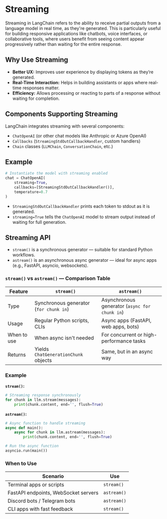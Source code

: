 # Streaming

Streaming in LangChain refers to the ability to receive partial outputs from a language model in real time, as they're generated. This is particularly useful for building responsive applications like chatbots, voice interfaces, or collaborative tools, where users benefit from seeing content appear progressively rather than waiting for the entire response.

## Why Use Streaming

- **Better UX:** Improves user experience by displaying tokens as they’re generated.
- **Real-Time Interaction:** Helps in building assistants or apps where real-time responses matter.
- **Efficiency:** Allows processing or reacting to parts of a response without waiting for completion.

## Components Supporting Streaming

LangChain integrates streaming with several components:

- `ChatOpenAI` (or other chat models like Anthropic or Azure OpenAI)
- `Callbacks` (`StreamingStdOutCallbackHandler`, custom handlers)
- `Chain` classes (`LLMChain`, `ConversationChain`, etc.)

## Example

```py
# Instantiate the model with streaming enabled
chat = ChatOpenAI(
    streaming=True,
    callbacks=[StreamingStdOutCallbackHandler()],
    temperature=0.7
)
```

- `StreamingStdOutCallbackHandler` prints each token to stdout as it is generated.
- `streaming=True` tells the `ChatOpenAI` model to stream output instead of waiting for full generation.

## Streaming API

- `stream()` is a synchronous generator — suitable for standard Python workflows.
- `astream()` is an asynchronous async generator — ideal for async apps (e.g., FastAPI, asyncio, websockets).

### `stream()` vs `astream()` — Comparison Table

| Feature     | `stream()`                             | `astream()`                                   |
| ----------- | -------------------------------------- | --------------------------------------------- |
| Type        | Synchronous generator (`for chunk in`) | Asynchronous generator (`async for chunk in`) |
| Usage       | Regular Python scripts, CLIs           | Async apps (FastAPI, web apps, bots)          |
| When to use | When async isn't needed                | For concurrent or high-performance tasks      |
| Returns     | Yields `ChatGenerationChunk` objects   | Same, but in an async way                     |

### Example

**`stream()`:**

```py
# Streaming response synchronously
for chunk in llm.stream(messages):
    print(chunk.content, end='', flush=True)
```

**`astream()`:**

```py
# Async function to handle streaming
async def main():
    async for chunk in llm.astream(messages):
        print(chunk.content, end='', flush=True)

# Run the async function
asyncio.run(main())
```

### When to Use

| Scenario                             | Use         |
| ------------------------------------ | ----------- |
| Terminal apps or scripts             | `stream()`  |
| FastAPI endpoints, WebSocket servers | `astream()` |
| Discord bots / Telegram bots         | `astream()` |
| CLI apps with fast feedback          | `stream()`  |
